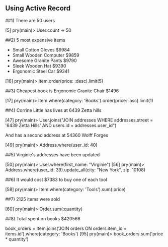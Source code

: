 Using Active Record
-------------------

##1) There are 50 users

  [5] pry(main)> User.count
   => 50

##2) 5 most expensive items
  - Small Cotton Gloves $9984
  - Small Wooden Computer $9859
  - Awesome Granite Pants $9790
  - Sleek Wooden Hat $9390
  - Ergonomic Steel Car $9341

  [16] pry(main)> Item.order(price: :desc).limit(5)

##3) Cheapest book is Ergonomic Granite Chair $1496

   [17] pry(main)> Item.where(category: 'Books').order(price: :asc).limit(1)

##4) Corrine Little has lives at 6439 Zetta hills

  [47] pry(main)> User.joins("JOIN addresses WHERE addresses.street = '6439 Zetta Hills' AND users.id = addresses.user_id")

  And has a second address at 54360 Wolff Forges

  [49] pry(main)> Address.where(user_id: 40)

##5) Virginie's addresses have been updated

  [50] pry(main)> User.where(first_name: "Virginie")
  [56] pry(main)> Address.where(user_id: 39).update_all(city: "New York", zip: 10108)

##6) It would cost $7383 to buy one of each tool

  [58] pry(main)> Item.where(category: 'Tools').sum(:price)

##7) 2125 items were sold

  [60] pry(main)> Order.sum(:quantity)

##8) Total spent on books $420566

  book_orders = Item.joins('JOIN orders ON orders.item_id = items.id').where(category: 'Books')
  [95] pry(main)> book_orders.sum('price * quantity')


